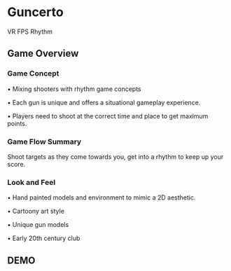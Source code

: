 # Guncerto

VR FPS Rhythm 

## Game Overview 

### Game Concept

• Mixing shooters with rhythm game concepts  

• Each gun is unique and offers a situational gameplay experience.  

• Players need to shoot at the correct time and place to get maximum
points. 

### Game Flow Summary

Shoot targets as they come towards you, get into a rhythm to keep up
your score.

### Look and Feel

• Hand painted models and environment to mimic a 2D aesthetic.  

• Cartoony art style  

• Unique gun models  

• Early 20th century club  

## DEMO

